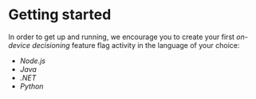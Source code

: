 # Getting started

In order to get up and running, we encourage you to create your first *on-device decisioning* feature flag activity in the language of your choice:

* *Node.js*
* *Java*
* *.NET*
* *Python*